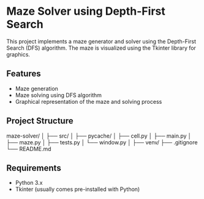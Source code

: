 # Maze Solver using Depth-First Search

This project implements a maze generator and solver using the Depth-First Search (DFS) algorithm. The maze is visualized using the Tkinter library for graphics.

## Features

- Maze generation
- Maze solving using DFS algorithm
- Graphical representation of the maze and solving process

## Project Structure
maze-solver/
│
├── src/
│ ├── pycache/
│ ├── cell.py
│ ├── main.py
│ ├── maze.py
│ ├── tests.py
│ └── window.py
│
├── venv/
├── .gitignore
└── README.md



## Requirements

- Python 3.x
- Tkinter (usually comes pre-installed with Python)
